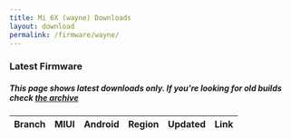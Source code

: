 ```yaml
---
title: Mi 6X (wayne) Downloads
layout: download
permalink: /firmware/wayne/
---
```


### Latest Firmware
##### This page shows latest downloads only. If you're looking for old builds check [the archive](/archive/firmware/wayne/)


<div class="table-responsive-md">
<table id="firmware" class="compact table table-striped table-hover table-sm">
    <thead class="thead-dark">
        <tr>
            <th>Branch</th>
            <th>MIUI</th>
            <th>Android</th>
            <th>Region</th>
            <th>Updated</th>
            <th>Link</th>
        </tr>
    </thead>
    <script>loadFirmwareDownloads('wayne', 'latest')</script>
</table>
</div>
